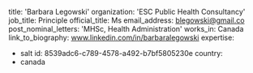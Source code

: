 title: 'Barbara Legowski'
organization: 'ESC Public Health Consultancy'
job_title: Principle
official_title: Ms
email_address: blegowski@gmail.co
post_nominal_letters: 'MHSc, Health Administration'
works_in: Canada
link_to_biography: www.linkedin.com/in/barbaralegowski
expertise:
  - salt
id: 8539adc6-c789-4578-a492-b7bf5805230e
country:
  - canada

